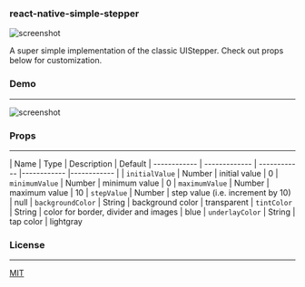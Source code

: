 ### react-native-simple-stepper

![screenshot](https://raw.github.com/devBrian/react-native-simple-stepper/master/screenshots/stepper.png)

A super simple implementation of the classic UIStepper. Check out props below for customization.

### Demo
---
![screenshot](https://raw.github.com/devBrian/react-native-simple-stepper/master/screenshots/demo.gif)

### Props
---

| Name | Type | Description | Default
| ------------ | ------------- | ------------ |------------ |------------ |
| ```initialValue``` | Number  | initial value | 0
| ```minimumValue``` | Number  | minimum value | 0
| ```maximumValue``` | Number  | maximum value | 10
| ```stepValue``` | Number  | step value (i.e. increment by 10) | null
| ```backgroundColor``` | String  | background color | transparent
| ```tintColor``` | String  | color for border, divider and images | blue
| ```underlayColor``` | String  | tap color | lightgray

### License
---

[MIT](https://raw.github.com/devBrian/react-native-simiple-stepper/master/LICENSE)
